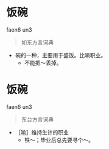 # 饭碗
faen6 un3
> 如东方言词典
- 碗的一种，主要用于盛饭。比喻职业。
  - 不能把～丢掉。

# 饭碗
faen6 un3
> 东台方言词典
- ［喻］维持生计的职业
  - 铁～；毕业后总先要寻个～。

